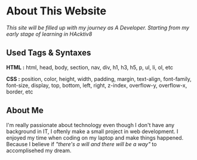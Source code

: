# About This Website

*This site will be filled up with my journey as A Developer. Starting from my early stage of learning in HAcktiv8*

## Used Tags & Syntaxes

**HTML :**
html, head, body, section, nav, div, h1, h3, h5, p, ul, li, ol, etc

**CSS :**
position, color, height, width, padding, margin, text-align, font-family, font-size, display, top, bottom, left, right, z-index, overflow-y, overflow-x, border, etc

## About Me

I'm really passionate about technology even though I don't have any background in IT, I oftenly make a small project in web development. I enjoyed my time when coding on my laptop and make things happened. Because I believe if *"there's a will and there will be a way"* to accomplisehed my dream.